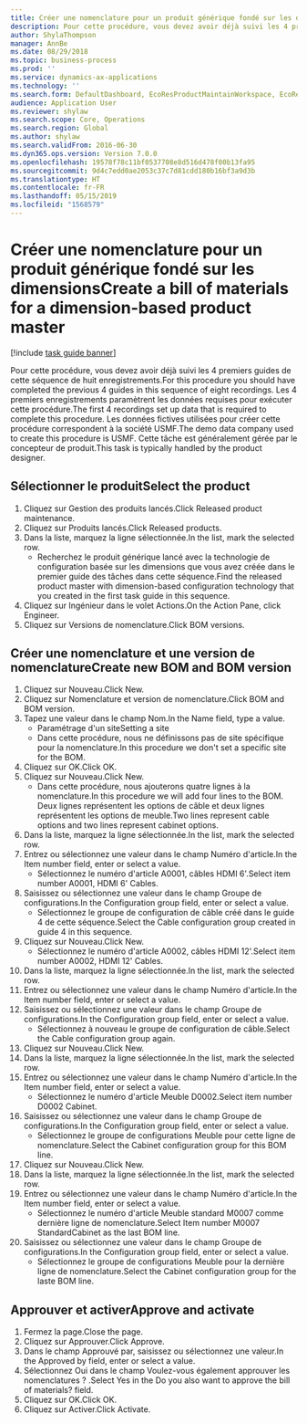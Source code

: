 ```yaml
---
title: Créer une nomenclature pour un produit générique fondé sur les dimensions
description: Pour cette procédure, vous devez avoir déjà suivi les 4 premiers guides de cette séquence de huit enregistrements.
author: ShylaThompson
manager: AnnBe
ms.date: 08/29/2018
ms.topic: business-process
ms.prod: ''
ms.service: dynamics-ax-applications
ms.technology: ''
ms.search.form: DefaultDashboard, EcoResProductMaintainWorkspace, EcoResProductOpenCasesFormPart, EcoResProductDetailsExtended, BOMConsistOf, BOMTable, InventItemIdLookupSimple, HcmWorkerLookUp
audience: Application User
ms.reviewer: shylaw
ms.search.scope: Core, Operations
ms.search.region: Global
ms.author: shylaw
ms.search.validFrom: 2016-06-30
ms.dyn365.ops.version: Version 7.0.0
ms.openlocfilehash: 19578f78c11bf0537708e8d516d478f00b13fa95
ms.sourcegitcommit: 9d4c7edd0ae2053c37c7d81cdd180b16bf3a9d3b
ms.translationtype: HT
ms.contentlocale: fr-FR
ms.lasthandoff: 05/15/2019
ms.locfileid: "1568579"
---
```

# <a name="create-a-bill-of-materials-for-a-dimension-based-product-master"></a><span data-ttu-id="7f169-103">Créer une nomenclature pour un produit générique fondé sur les dimensions</span><span class="sxs-lookup"><span data-stu-id="7f169-103">Create a bill of materials for a dimension-based product master</span></span>

[!include [task guide banner](../../includes/task-guide-banner.md)]

<span data-ttu-id="7f169-104">Pour cette procédure, vous devez avoir déjà suivi les 4 premiers guides de cette séquence de huit enregistrements.</span><span class="sxs-lookup"><span data-stu-id="7f169-104">For this procedure you should have completed the previous 4 guides in this sequence of eight recordings.</span></span> <span data-ttu-id="7f169-105">Les 4 premiers enregistrements paramètrent les données requises pour exécuter cette procédure.</span><span class="sxs-lookup"><span data-stu-id="7f169-105">The first 4 recordings set up data that is required to complete this procedure.</span></span> <span data-ttu-id="7f169-106">Les données fictives utilisées pour créer cette procédure correspondent à la société USMF.</span><span class="sxs-lookup"><span data-stu-id="7f169-106">The demo data company used to create this procedure is USMF.</span></span> <span data-ttu-id="7f169-107">Cette tâche est généralement gérée par le concepteur de produit.</span><span class="sxs-lookup"><span data-stu-id="7f169-107">This task is typically handled by the product designer.</span></span>


## <a name="select-the-product"></a><span data-ttu-id="7f169-108">Sélectionner le produit</span><span class="sxs-lookup"><span data-stu-id="7f169-108">Select the product</span></span>
1. <span data-ttu-id="7f169-109">Cliquez sur Gestion des produits lancés.</span><span class="sxs-lookup"><span data-stu-id="7f169-109">Click Released product maintenance.</span></span>
2. <span data-ttu-id="7f169-110">Cliquez sur Produits lancés.</span><span class="sxs-lookup"><span data-stu-id="7f169-110">Click Released products.</span></span>
3. <span data-ttu-id="7f169-111">Dans la liste, marquez la ligne sélectionnée.</span><span class="sxs-lookup"><span data-stu-id="7f169-111">In the list, mark the selected row.</span></span>
    * <span data-ttu-id="7f169-112">Recherchez le produit générique lancé avec la technologie de configuration basée sur les dimensions que vous avez créée dans le premier guide des tâches dans cette séquence.</span><span class="sxs-lookup"><span data-stu-id="7f169-112">Find the released product master with dimension-based configuration technology that you created in the first task guide in this sequence.</span></span>  
4. <span data-ttu-id="7f169-113">Cliquez sur Ingénieur dans le volet Actions.</span><span class="sxs-lookup"><span data-stu-id="7f169-113">On the Action Pane, click Engineer.</span></span>
5. <span data-ttu-id="7f169-114">Cliquez sur Versions de nomenclature.</span><span class="sxs-lookup"><span data-stu-id="7f169-114">Click BOM versions.</span></span>

## <a name="create-new-bom-and-bom-version"></a><span data-ttu-id="7f169-115">Créer une nomenclature et une version de nomenclature</span><span class="sxs-lookup"><span data-stu-id="7f169-115">Create new BOM and BOM version</span></span>
1. <span data-ttu-id="7f169-116">Cliquez sur Nouveau.</span><span class="sxs-lookup"><span data-stu-id="7f169-116">Click New.</span></span>
2. <span data-ttu-id="7f169-117">Cliquez sur Nomenclature et version de nomenclature.</span><span class="sxs-lookup"><span data-stu-id="7f169-117">Click BOM and BOM version.</span></span>
3. <span data-ttu-id="7f169-118">Tapez une valeur dans le champ Nom.</span><span class="sxs-lookup"><span data-stu-id="7f169-118">In the Name field, type a value.</span></span>
    * <span data-ttu-id="7f169-119">Paramétrage d'un site</span><span class="sxs-lookup"><span data-stu-id="7f169-119">Setting a site</span></span>  
    * <span data-ttu-id="7f169-120">Dans cette procédure, nous ne définissons pas de site spécifique pour la nomenclature.</span><span class="sxs-lookup"><span data-stu-id="7f169-120">In this procedure we don't set a specific site for the BOM.</span></span>  
4. <span data-ttu-id="7f169-121">Cliquez sur OK.</span><span class="sxs-lookup"><span data-stu-id="7f169-121">Click OK.</span></span>
5. <span data-ttu-id="7f169-122">Cliquez sur Nouveau.</span><span class="sxs-lookup"><span data-stu-id="7f169-122">Click New.</span></span>
    * <span data-ttu-id="7f169-123">Dans cette procédure, nous ajouterons quatre lignes à la nomenclature.</span><span class="sxs-lookup"><span data-stu-id="7f169-123">In this procedure we will add four lines to the BOM.</span></span> <span data-ttu-id="7f169-124">Deux lignes représentent les options de câble et deux lignes représentent les options de meuble.</span><span class="sxs-lookup"><span data-stu-id="7f169-124">Two lines represent cable options and two lines represent cabinet options.</span></span>  
6. <span data-ttu-id="7f169-125">Dans la liste, marquez la ligne sélectionnée.</span><span class="sxs-lookup"><span data-stu-id="7f169-125">In the list, mark the selected row.</span></span>
7. <span data-ttu-id="7f169-126">Entrez ou sélectionnez une valeur dans le champ Numéro d'article.</span><span class="sxs-lookup"><span data-stu-id="7f169-126">In the Item number field, enter or select a value.</span></span>
    * <span data-ttu-id="7f169-127">Sélectionnez le numéro d'article A0001, câbles HDMI 6'.</span><span class="sxs-lookup"><span data-stu-id="7f169-127">Select item number A0001, HDMI 6' Cables.</span></span>  
8. <span data-ttu-id="7f169-128">Saisissez ou sélectionnez une valeur dans le champ Groupe de configurations.</span><span class="sxs-lookup"><span data-stu-id="7f169-128">In the Configuration group field, enter or select a value.</span></span>
    * <span data-ttu-id="7f169-129">Sélectionnez le groupe de configuration de câble créé dans le guide 4 de cette séquence.</span><span class="sxs-lookup"><span data-stu-id="7f169-129">Select the Cable configuration group created in guide 4 in this sequence.</span></span>  
9. <span data-ttu-id="7f169-130">Cliquez sur Nouveau.</span><span class="sxs-lookup"><span data-stu-id="7f169-130">Click New.</span></span>
    * <span data-ttu-id="7f169-131">Sélectionnez le numéro d'article A0002, câbles HDMI 12'.</span><span class="sxs-lookup"><span data-stu-id="7f169-131">Select item number A0002, HDMI 12' Cables.</span></span>  
10. <span data-ttu-id="7f169-132">Dans la liste, marquez la ligne sélectionnée.</span><span class="sxs-lookup"><span data-stu-id="7f169-132">In the list, mark the selected row.</span></span>
11. <span data-ttu-id="7f169-133">Entrez ou sélectionnez une valeur dans le champ Numéro d'article.</span><span class="sxs-lookup"><span data-stu-id="7f169-133">In the Item number field, enter or select a value.</span></span>
12. <span data-ttu-id="7f169-134">Saisissez ou sélectionnez une valeur dans le champ Groupe de configurations.</span><span class="sxs-lookup"><span data-stu-id="7f169-134">In the Configuration group field, enter or select a value.</span></span>
    * <span data-ttu-id="7f169-135">Sélectionnez à nouveau le groupe de configuration de câble.</span><span class="sxs-lookup"><span data-stu-id="7f169-135">Select the Cable configuration group again.</span></span>  
13. <span data-ttu-id="7f169-136">Cliquez sur Nouveau.</span><span class="sxs-lookup"><span data-stu-id="7f169-136">Click New.</span></span>
14. <span data-ttu-id="7f169-137">Dans la liste, marquez la ligne sélectionnée.</span><span class="sxs-lookup"><span data-stu-id="7f169-137">In the list, mark the selected row.</span></span>
15. <span data-ttu-id="7f169-138">Entrez ou sélectionnez une valeur dans le champ Numéro d'article.</span><span class="sxs-lookup"><span data-stu-id="7f169-138">In the Item number field, enter or select a value.</span></span>
    * <span data-ttu-id="7f169-139">Sélectionnez le numéro d'article Meuble D0002.</span><span class="sxs-lookup"><span data-stu-id="7f169-139">Select item number D0002 Cabinet.</span></span>  
16. <span data-ttu-id="7f169-140">Saisissez ou sélectionnez une valeur dans le champ Groupe de configurations.</span><span class="sxs-lookup"><span data-stu-id="7f169-140">In the Configuration group field, enter or select a value.</span></span>
    * <span data-ttu-id="7f169-141">Sélectionnez le groupe de configurations Meuble pour cette ligne de nomenclature.</span><span class="sxs-lookup"><span data-stu-id="7f169-141">Select the Cabinet configuration group for this BOM line.</span></span>  
17. <span data-ttu-id="7f169-142">Cliquez sur Nouveau.</span><span class="sxs-lookup"><span data-stu-id="7f169-142">Click New.</span></span>
18. <span data-ttu-id="7f169-143">Dans la liste, marquez la ligne sélectionnée.</span><span class="sxs-lookup"><span data-stu-id="7f169-143">In the list, mark the selected row.</span></span>
19. <span data-ttu-id="7f169-144">Entrez ou sélectionnez une valeur dans le champ Numéro d'article.</span><span class="sxs-lookup"><span data-stu-id="7f169-144">In the Item number field, enter or select a value.</span></span>
    * <span data-ttu-id="7f169-145">Sélectionnez le numéro d'article Meuble standard M0007 comme dernière ligne de nomenclature.</span><span class="sxs-lookup"><span data-stu-id="7f169-145">Select Item number M0007 StandardCabinet as the last BOM line.</span></span>  
20. <span data-ttu-id="7f169-146">Saisissez ou sélectionnez une valeur dans le champ Groupe de configurations.</span><span class="sxs-lookup"><span data-stu-id="7f169-146">In the Configuration group field, enter or select a value.</span></span>
    * <span data-ttu-id="7f169-147">Sélectionnez le groupe de configurations Meuble pour la dernière ligne de nomenclature.</span><span class="sxs-lookup"><span data-stu-id="7f169-147">Select the Cabinet configuration group for the laste BOM line.</span></span>  

## <a name="approve-and-activate"></a><span data-ttu-id="7f169-148">Approuver et activer</span><span class="sxs-lookup"><span data-stu-id="7f169-148">Approve and activate</span></span>
1. <span data-ttu-id="7f169-149">Fermez la page.</span><span class="sxs-lookup"><span data-stu-id="7f169-149">Close the page.</span></span>
2. <span data-ttu-id="7f169-150">Cliquez sur Approuver.</span><span class="sxs-lookup"><span data-stu-id="7f169-150">Click Approve.</span></span>
3. <span data-ttu-id="7f169-151">Dans le champ Approuvé par, saisissez ou sélectionnez une valeur.</span><span class="sxs-lookup"><span data-stu-id="7f169-151">In the Approved by field, enter or select a value.</span></span>
4. <span data-ttu-id="7f169-152">Sélectionnez Oui dans le champ Voulez-vous également approuver les nomenclatures ? .</span><span class="sxs-lookup"><span data-stu-id="7f169-152">Select Yes in the Do you also want to approve the bill of materials? field.</span></span>
5. <span data-ttu-id="7f169-153">Cliquez sur OK.</span><span class="sxs-lookup"><span data-stu-id="7f169-153">Click OK.</span></span>
6. <span data-ttu-id="7f169-154">Cliquez sur Activer.</span><span class="sxs-lookup"><span data-stu-id="7f169-154">Click Activate.</span></span>


